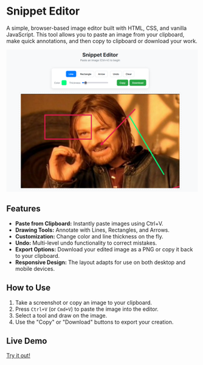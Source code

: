 # Snippet Editor

A simple, browser-based image editor built with HTML, CSS, and vanilla JavaScript. This tool allows you to paste an image from your clipboard, make quick annotations, and then copy to clipboard or download your work.

![Screenshot of Snippet Editor](images/screenshot.png)

## Features

- **Paste from Clipboard:** Instantly paste images using Ctrl+V.
- **Drawing Tools:** Annotate with Lines, Rectangles, and Arrows.
- **Customization:** Change color and line thickness on the fly.
- **Undo:** Multi-level undo functionality to correct mistakes.
- **Export Options:** Download your edited image as a PNG or copy it back to your clipboard.
- **Responsive Design:** The layout adapts for use on both desktop and mobile devices.

## How to Use

1.  Take a screenshot or copy an image to your clipboard.
2.  Press `Ctrl+V` (or `Cmd+V`) to paste the image into the editor.
3.  Select a tool and draw on the image.
4.  Use the "Copy" or "Download" buttons to export your creation.

## Live Demo

[Try it out!](https://www.trevorbrowning.com/snippet-editor)
